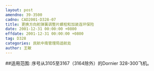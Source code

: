 ```yaml
---
layout: post
amendno: 39-3500
cadno: CAD2001-D328-07
title: 更换方向舵弹簧调整片螺栓和加装连环保险
date: 2001-12-31 00:00:00 +0800
effdate: 2001-12-31 00:00:00 +0800
tag: D328
categories: 民航中南管理局适航处
author: 王敏
---
```


##适用范围:
序号从3105至3167（3164除外）的Dornier 328-300飞机。

